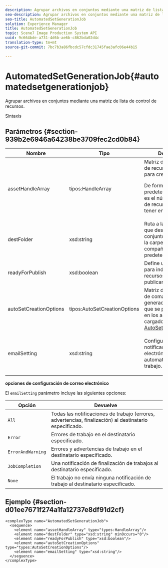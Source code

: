 ```yaml
---
description: Agrupar archivos en conjuntos mediante una matriz de lista de control de recursos.
seo-description: Agrupar archivos en conjuntos mediante una matriz de lista de control de recursos.
seo-title: AutomatedSetGenerationJob
solution: Experience Manager
title: AutomatedSetGenerationJob
topic: Scene7 Image Production System API
uuid: 9c664bde-a731-4d6b-ae6b-c862bda02d4c
translation-type: tm+mt
source-git-commit: 7bc7b3a86fbcdc57cfdc31745fae3afc06e44b15

---
```



# AutomatedSetGenerationJob{#automatedsetgenerationjob}

Agrupar archivos en conjuntos mediante una matriz de lista de control de recursos.

Sintaxis

## Parámetros {#section-939b2e6946a64238be3709fec2cd0b84}

<table id="table_0E031B2014B646BDA2A94D7E0B55DD5B"> 
 <thead> 
  <tr> 
   <th colname="col1" class="entry"> Nombre </th> 
   <th colname="col2" class="entry"> Tipo </th> 
   <th colname="col3" class="entry"> Descripción </th> 
  </tr> 
 </thead>
 <tbody> 
  <tr> 
   <td colname="col1"> <span class="codeph"> <span class="varname"> assetHandleArray</span></span> </td> 
   <td colname="col2"> <span class="codeph"> tipos:HandleArray</span> </td> 
   <td colname="col3">Matriz de controladores de recursos utilizados para crear el conjunto. <p>De forma predeterminada, 1000 es el número máximo de recursos que puede tener en la matriz. </p></td> 
  </tr> 
  <tr> 
   <td colname="col1"> <span class="codeph"> <span class="varname"> destFolder</span></span> </td> 
   <td colname="col2"> <span class="codeph"> xsd:string</span> </td> 
   <td colname="col3"> Ruta a la carpeta en la que desea guardar los conjuntos. Se guarda en la carpeta raíz de la compañía de forma predeterminada. </td> 
  </tr> 
  <tr> 
   <td colname="col1"> <span class="codeph"> <span class="varname"> readyForPublish</span></span> </td> 
   <td colname="col2"> <span class="codeph"> xsd:boolean</span> </td> 
   <td colname="col3"> Define un indicador para indicar si los recursos deben publicarse o no. </td> 
  </tr> 
  <tr> 
   <td colname="col1"> <span class="codeph"> <span class="varname"> autoSetCreationOptions</span></span> </td> 
   <td colname="col2"> <span class="codeph"> tipos:AutoSetCreationOptions</span> </td> 
   <td colname="col3">Matriz de secuencias de comandos de generación definidas que se pueden ejecutar en los archivos cargados. Consulte <a href="../../types/c-data-types/r-auto-set-creation-options.md#reference-58b42b39e53345aeb87cd1adc864e7ff" format="dita" scope="local"> AutoSetCreationOptions</a></td> 
  </tr> 
  <tr> 
   <td colname="col1"> <span class="codeph"> <span class="varname"> emailSetting</span></span> </td> 
   <td colname="col2"> <span class="codeph"> xsd:string</span> </td> 
   <td colname="col3"> <p>Configure una notificación de correo electrónico automatizada para el trabajo. </p> </td> 
  </tr> 
 </tbody> 
</table>

**opciones de configuración de correo electrónico**

El `emailSetting` parámetro incluye las siguientes opciones:

| Opción | Devuelve |
|---|---|
| `All` | Todas las notificaciones de trabajo (errores, advertencias, finalización) al destinatario especificado. |
| `Error` | Errores de trabajo en el destinatario especificado. |
| `ErrorAndWarning` | Errores y advertencias de trabajo en el destinatario especificado. |
| `JobCompletion` | Una notificación de finalización de trabajos al destinatario especificado. |
| `None` | El trabajo no envía ninguna notificación de trabajo al destinatario especificado. |

## Ejemplo {#section-d01ee7671f274a1fa12737e8df91d2cf}

```
<complexType name="AutomatedSetGenerationJob">
  <sequence>
    <element name="assetHandleArray" type="types:HandleArray"/>
    <element name="destFolder" type="xsd:string" minOccurs="0"/>
    <element name="readyForPublish" type="xsd:boolean"/>
    <element name="autoSetCreationOptions" type="types:AutoSetCreationOptions"/>
    <element name="emailSetting" type="xsd:string"/>
  </sequence>
</complexType>
```

